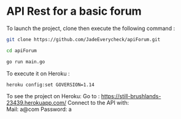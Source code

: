 # API Rest for a basic forum
To launch the project, clone then execute the following command : 

```bash
git clone https://github.com/JadeEverycheck/apiForum.git

cd apiForum

go run main.go
```

To execute it on Heroku : 

```bash
heroku config:set GOVERSION=1.14
```

To see the project on Heroku:
Go to : https://still-brushlands-23439.herokuapp.com/
Connect to the API with:  
  Mail: a@com
  Password: a
